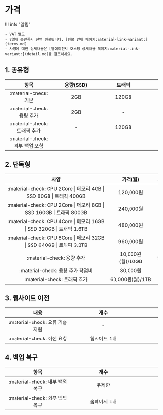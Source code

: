 # 가격

!!! info "알림"

    - VAT 별도
    - 7일내 불만족시 전액 환불됩니다. [환불 안내 페이지:material-link-variant:](terms.md)
    - 사양에 대한 상세내용은 [웹에이전시 호스팅 상세내용 페이지:material-link-variant:](detail.md)를 참조하세요.

## 1. 공유형

| <div style="width: 140px;">항목</div> | <div style="width: 140px;">용량(SSD)</div> | <div style="width: 140px;">트래픽</div> | <div style="width: 140px;">가격(월)</div> |
| :---: | :---: | :---: | :---: |
| :material-check: 기본 | 2GB | 120GB | 17,500원 |
| :material-check: 용량 추가 | 2GB | - | 10,000원 |
| :material-check: 트래픽 추가 | - | 120GB | 10,000원 |
| :material-check: 외부 백업 포함 ||||

## 2. 단독형

| <div style="width: 320px;">사양</div> | <div style="width: 140px;">가격(월)</div> | <div style="width: 140px;">외부 백업(선택사항)</div> |
| :---: | :---: | :---: |
| :material-check: CPU 2Core \| 메모리 4GB \| SSD 80GB \| 트래픽 400GB | 120,000원 | 60,000원 |
| :material-check: CPU 2Core \| 메모리 8GB \| SSD 160GB \| 트래픽 800GB | 240,000원 | 120,000원 |
| :material-check: CPU 4Core \| 메모리 16GB \| SSD 320GB \| 트래픽 1.6TB | 480,000원 | 240,000원 |
| :material-check: CPU 8Core \| 메모리 32GB \| SSD 640GB \| 트래픽 3.2TB | 960,000원 | 480,000원 |
| :material-check: 용량 추가 | 10,000원(월)/10GB | 5,000원(월)/10GB |
| :material-check: 용량 추가 작업비 | 30,000원 ||
| :material-check: 트래픽 추가 | 60,000원(월)/1TB ||

## 3. 웹사이트 이전

| <div style="width: 200px;">내용</div> | <div style="width: 200px;">개수</div> | <div style="width: 200px;">가격</div> |
| :---: | :---: | :---: |
| :material-check: 오류 기술 지원 | - | 무료 |
| :material-check: 이전 요청 | 웹사이트 1개 | 30,000원 |


## 4. 백업 복구

| <div style="width: 200px;">항목</div> | <div style="width: 200px;">개수</div> | <div style="width: 200px;">가격(월)</div> |
| :---: | :---: | :---: |
| :material-check: 내부 백업 복구 | 무제한 | 무료 |
| :material-check: 외부 백업 복구 | 홈페이지 1개 | 33,000원 |
